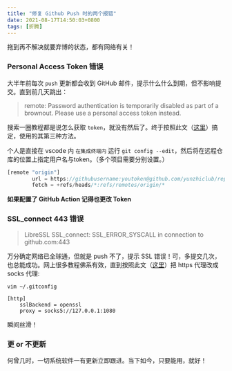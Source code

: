 ```yaml
---
title: "修复 Github Push 时的两个报错"
date: 2021-08-17T14:50:03+0800
tags: [折腾]
---
```


拖到再不解决就要弃博的状态，都有网络有关！

### Personal Access Token 错误 

大半年前每次 `push` 更新都会收到 GitHub 邮件，提示什么什么到期，但不影响提交。直到前几天跳出：

> remote: Password authentication is temporarily disabled as part of a brownout. Please use a personal access token instead.

搜索一圈教程都是说怎么获取 `token`，就没有然后了。终于按照此文（[这里](https://segmentfault.com/a/1190000040418898)）搞定，使用的其第三种方法。

<!--more-->

个人是直接在 vscode 内 `在集成终端内` 运行 `git config --edit`，然后将在远程仓库的位置上指定用户名与token。（多个项目需要分别设置。）

```javascript
[remote "origin"]
        url = https://githubusername:youtoken@github.com/yunzhiclub/repositoryname
        fetch = +refs/heads/*:refs/remotes/origin/*
```

**如果配置了 GitHub Action 记得也更改 Token** 

### SSL_connect 443 错误

> LibreSSL SSL_connect: SSL_ERROR_SYSCALL in connection to github.com:443

万分确定网络已全球通，但就是 push 不了，提示 SSL 错误！可，多提交几次，也总能成功。网上很多教程佛系有效，直到按照此文（[这里](https://www.jianshu.com/p/07e509844481)）把 https 代理改成 socks 代理:

`vim ~/.gitconfig`

```
[http]
	sslBackend = openssl
	proxy = socks5://127.0.0.1:1080
```

瞬间丝滑！

### 更 or 不更新

何曾几时，一切系统软件一有更新立即跟进。当下如今，只要能用，就好！